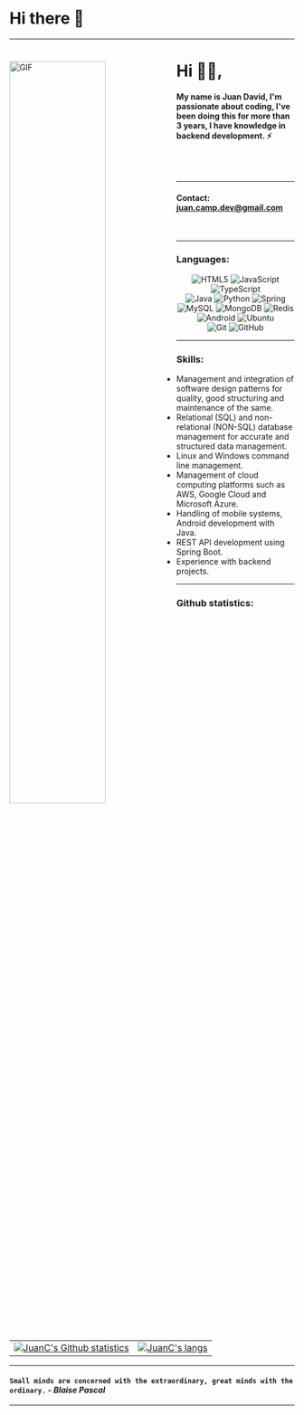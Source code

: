 # Hi there 👋

-----

<div>
<div align="left">
<img align="left" width="58%" alt="GIF"
src="https://user-images.githubusercontent.com/51058847/118684164-99b3bb80-b7c7-11eb-974e-4d97201bb599.gif" />
</div>

<div align="right">
<div align="left">

# Hi 🙋‍♂️,
#### My name is Juan David, I'm passionate about coding, I've been doing this for more than 3 years, I have knowledge in backend development. ⚡
</br>
</br>
    
-----
#### Contact: juan.camp.dev@gmail.com
</div>
</br>
</div>
</div>

*************

### Languages:
<p align="center">
<img alt="HTML5"
src="https://img.shields.io/badge/html5-%23E34F26.svg?&style=for-the-badge&logo=html5&logoColor=white" />
<img alt="JavaScript"
src="https://img.shields.io/badge/javascript-%23323330.svg?&style=for-the-badge&logo=javascript&logoColor=%23F7DF1E" />
<img alt="TypeScript"
src="https://img.shields.io/badge/typescript-%23007ACC.svg?&style=for-the-badge&logo=typescript&logoColor=white" /><br />
<img alt="Java"
src="https://img.shields.io/badge/java-%23ED8B00.svg?&style=for-the-badge&logo=java&logoColor=white" />
<img alt="Python"
src="https://img.shields.io/badge/python-%2314354C.svg?&style=for-the-badge&logo=python&logoColor=white" />
<img alt="Spring"
src="https://img.shields.io/badge/spring-%236DB33F.svg?&style=for-the-badge&logo=spring&logoColor=white" /><br />
<img alt="MySQL"
src="https://img.shields.io/badge/mysql-%2300f.svg?&style=for-the-badge&logo=mysql&logoColor=white" />
<img alt="MongoDB"
src="https://img.shields.io/badge/MongoDB-%234ea94b.svg?&style=for-the-badge&logo=mongodb&logoColor=white" />
<img alt="Redis"
src="https://img.shields.io/badge/redis-%23DD0031.svg?&style=for-the-badge&logo=redis&logoColor=white" /><br />
<img alt="Android"
src="https://img.shields.io/badge/Android-3DDC84?style=for-the-badge&logo=android&logoColor=white" />
<img alt="Ubuntu"
src="https://img.shields.io/badge/Ubuntu-E95420?style=for-the-badge&logo=ubuntu&logoColor=white" /><br />
<img alt="Git" src="https://img.shields.io/badge/git-%23F05033.svg?&style=for-the-badge&logo=git&logoColor=white" />
<img alt="GitHub"
src="https://img.shields.io/badge/github-%23121011.svg?&style=for-the-badge&logo=github&logoColor=white" />
</p>

-----

### Skills:

- Management and integration of software design patterns for quality, good structuring and maintenance of the same.
- Relational (SQL) and non-relational (NON-SQL) database management for accurate and structured data management.
- Linux and Windows command line management.
- Management of cloud computing platforms such as AWS, Google Cloud and Microsoft Azure.
- Handling of mobile systems, Android development with Java.
- REST API development using Spring Boot.
- Experience with backend projects.

-----
### Github statistics:

<table align="center" style="width:100%; border: 0px solid transparent;">
<tr>
<td><a href="https://github.com/Ingeniosin"> <img align="center"
src="https://github-readme-stats.vercel.app/api?username=Ingeniosin&show_icons=true&theme=dark&count_private=true&include_all_commits=false" alt="JuanC's Github statistics" /></a></td>
<td><a href="https://github.com/Ingeniosin"><img align="center" src="https://github-readme-stats.vercel.app/api/top-langs/?username=Ingeniosin&layout=compact&theme=dark" alt="JuanC's langs" /></a>
</td>
</tr>
</table>

-----

#### `Small minds are concerned with the extraordinary, great minds with the ordinary.` - _Blaise Pascal_

-----
